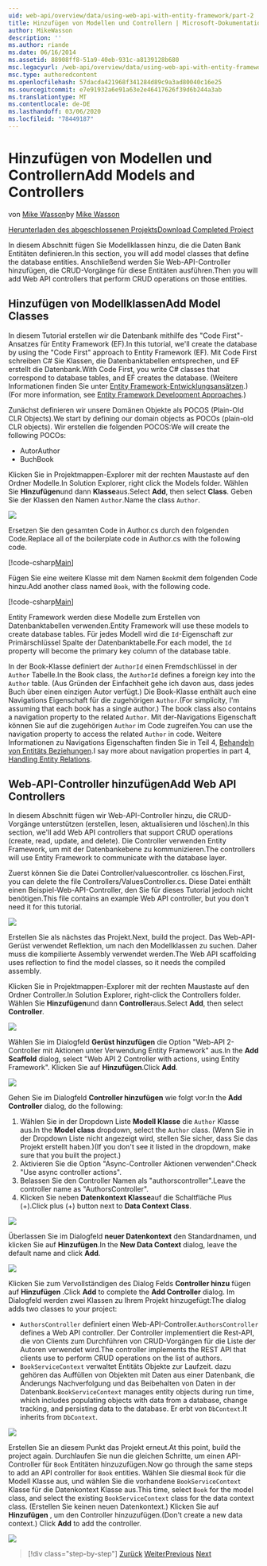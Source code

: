 ```yaml
---
uid: web-api/overview/data/using-web-api-with-entity-framework/part-2
title: Hinzufügen von Modellen und Controllern | Microsoft-Dokumentation
author: MikeWasson
description: ''
ms.author: riande
ms.date: 06/16/2014
ms.assetid: 88908ff8-51a9-40eb-931c-a8139128b680
msc.legacyurl: /web-api/overview/data/using-web-api-with-entity-framework/part-2
msc.type: authoredcontent
ms.openlocfilehash: 57dacda421968f341284d89c9a3ad80040c16e25
ms.sourcegitcommit: e7e91932a6e91a63e2e46417626f39d6b244a3ab
ms.translationtype: MT
ms.contentlocale: de-DE
ms.lasthandoff: 03/06/2020
ms.locfileid: "78449187"
---
```

# <a name="add-models-and-controllers"></a><span data-ttu-id="c31a9-102">Hinzufügen von Modellen und Controllern</span><span class="sxs-lookup"><span data-stu-id="c31a9-102">Add Models and Controllers</span></span>

<span data-ttu-id="c31a9-103">von [Mike Wasson](https://github.com/MikeWasson)</span><span class="sxs-lookup"><span data-stu-id="c31a9-103">by [Mike Wasson](https://github.com/MikeWasson)</span></span>

[<span data-ttu-id="c31a9-104">Herunterladen des abgeschlossenen Projekts</span><span class="sxs-lookup"><span data-stu-id="c31a9-104">Download Completed Project</span></span>](https://github.com/MikeWasson/BookService)

<span data-ttu-id="c31a9-105">In diesem Abschnitt fügen Sie Modellklassen hinzu, die die Daten Bank Entitäten definieren.</span><span class="sxs-lookup"><span data-stu-id="c31a9-105">In this section, you will add model classes that define the database entities.</span></span> <span data-ttu-id="c31a9-106">Anschließend werden Sie Web-API-Controller hinzufügen, die CRUD-Vorgänge für diese Entitäten ausführen.</span><span class="sxs-lookup"><span data-stu-id="c31a9-106">Then you will add Web API controllers that perform CRUD operations on those entities.</span></span>

## <a name="add-model-classes"></a><span data-ttu-id="c31a9-107">Hinzufügen von Modellklassen</span><span class="sxs-lookup"><span data-stu-id="c31a9-107">Add Model Classes</span></span>

<span data-ttu-id="c31a9-108">In diesem Tutorial erstellen wir die Datenbank mithilfe des "Code First"-Ansatzes für Entity Framework (EF).</span><span class="sxs-lookup"><span data-stu-id="c31a9-108">In this tutorial, we'll create the database by using the "Code First" approach to Entity Framework (EF).</span></span> <span data-ttu-id="c31a9-109">Mit Code First schreiben C# Sie Klassen, die Datenbanktabellen entsprechen, und EF erstellt die Datenbank.</span><span class="sxs-lookup"><span data-stu-id="c31a9-109">With Code First, you write C# classes that correspond to database tables, and EF creates the database.</span></span> <span data-ttu-id="c31a9-110">(Weitere Informationen finden Sie unter [Entity Framework-Entwicklungsansätzen](https://msdn.microsoft.com/library/ms178359%28v=vs.110%29.aspx#dbfmfcf).)</span><span class="sxs-lookup"><span data-stu-id="c31a9-110">(For more information, see [Entity Framework Development Approaches](https://msdn.microsoft.com/library/ms178359%28v=vs.110%29.aspx#dbfmfcf).)</span></span>

<span data-ttu-id="c31a9-111">Zunächst definieren wir unsere Domänen Objekte als POCOS (Plain-Old CLR Objects).</span><span class="sxs-lookup"><span data-stu-id="c31a9-111">We start by defining our domain objects as POCOs (plain-old CLR objects).</span></span> <span data-ttu-id="c31a9-112">Wir erstellen die folgenden POCOS:</span><span class="sxs-lookup"><span data-stu-id="c31a9-112">We will create the following POCOs:</span></span>

- <span data-ttu-id="c31a9-113">Autor</span><span class="sxs-lookup"><span data-stu-id="c31a9-113">Author</span></span>
- <span data-ttu-id="c31a9-114">Buch</span><span class="sxs-lookup"><span data-stu-id="c31a9-114">Book</span></span>

<span data-ttu-id="c31a9-115">Klicken Sie in Projektmappen-Explorer mit der rechten Maustaste auf den Ordner Modelle.</span><span class="sxs-lookup"><span data-stu-id="c31a9-115">In Solution Explorer, right click the Models folder.</span></span> <span data-ttu-id="c31a9-116">Wählen Sie **Hinzufügen**und dann **Klasse**aus.</span><span class="sxs-lookup"><span data-stu-id="c31a9-116">Select **Add**, then select **Class**.</span></span> <span data-ttu-id="c31a9-117">Geben Sie der Klassen den Namen `Author`.</span><span class="sxs-lookup"><span data-stu-id="c31a9-117">Name the class `Author`.</span></span>

![](part-2/_static/image1.png)

<span data-ttu-id="c31a9-118">Ersetzen Sie den gesamten Code in Author.cs durch den folgenden Code.</span><span class="sxs-lookup"><span data-stu-id="c31a9-118">Replace all of the boilerplate code in Author.cs with the following code.</span></span>

[!code-csharp[Main](part-2/samples/sample1.cs)]

<span data-ttu-id="c31a9-119">Fügen Sie eine weitere Klasse mit dem Namen `Book`mit dem folgenden Code hinzu.</span><span class="sxs-lookup"><span data-stu-id="c31a9-119">Add another class named `Book`, with the following code.</span></span>

[!code-csharp[Main](part-2/samples/sample2.cs)]

<span data-ttu-id="c31a9-120">Entity Framework werden diese Modelle zum Erstellen von Datenbanktabellen verwenden.</span><span class="sxs-lookup"><span data-stu-id="c31a9-120">Entity Framework will use these models to create database tables.</span></span> <span data-ttu-id="c31a9-121">Für jedes Modell wird die `Id`-Eigenschaft zur Primärschlüssel Spalte der Datenbanktabelle.</span><span class="sxs-lookup"><span data-stu-id="c31a9-121">For each model, the `Id` property will become the primary key column of the database table.</span></span>

<span data-ttu-id="c31a9-122">In der Book-Klasse definiert der `AuthorId` einen Fremdschlüssel in der `Author` Tabelle.</span><span class="sxs-lookup"><span data-stu-id="c31a9-122">In the Book class, the `AuthorId` defines a foreign key into the `Author` table.</span></span> <span data-ttu-id="c31a9-123">(Aus Gründen der Einfachheit gehe ich davon aus, dass jedes Buch über einen einzigen Autor verfügt.) Die Book-Klasse enthält auch eine Navigations Eigenschaft für die zugehörigen `Author`.</span><span class="sxs-lookup"><span data-stu-id="c31a9-123">(For simplicity, I'm assuming that each book has a single author.) The book class also contains a navigation property to the related `Author`.</span></span> <span data-ttu-id="c31a9-124">Mit der-Navigations Eigenschaft können Sie auf die zugehörigen `Author` im Code zugreifen.</span><span class="sxs-lookup"><span data-stu-id="c31a9-124">You can use the navigation property to access the related `Author` in code.</span></span> <span data-ttu-id="c31a9-125">Weitere Informationen zu Navigations Eigenschaften finden Sie in Teil 4, [Behandeln von Entitäts Beziehungen](part-4.md).</span><span class="sxs-lookup"><span data-stu-id="c31a9-125">I say more about navigation properties in part 4, [Handling Entity Relations](part-4.md).</span></span>

## <a name="add-web-api-controllers"></a><span data-ttu-id="c31a9-126">Web-API-Controller hinzufügen</span><span class="sxs-lookup"><span data-stu-id="c31a9-126">Add Web API Controllers</span></span>

<span data-ttu-id="c31a9-127">In diesem Abschnitt fügen wir Web-API-Controller hinzu, die CRUD-Vorgänge unterstützen (erstellen, lesen, aktualisieren und löschen).</span><span class="sxs-lookup"><span data-stu-id="c31a9-127">In this section, we'll add Web API controllers that support CRUD operations (create, read, update, and delete).</span></span> <span data-ttu-id="c31a9-128">Die Controller verwenden Entity Framework, um mit der Datenbankebene zu kommunizieren.</span><span class="sxs-lookup"><span data-stu-id="c31a9-128">The controllers will use Entity Framework to communicate with the database layer.</span></span>

<span data-ttu-id="c31a9-129">Zuerst können Sie die Datei Controller/valuescontroller. cs löschen.</span><span class="sxs-lookup"><span data-stu-id="c31a9-129">First, you can delete the file Controllers/ValuesController.cs.</span></span> <span data-ttu-id="c31a9-130">Diese Datei enthält einen Beispiel-Web-API-Controller, den Sie für dieses Tutorial jedoch nicht benötigen.</span><span class="sxs-lookup"><span data-stu-id="c31a9-130">This file contains an example Web API controller, but you don't need it for this tutorial.</span></span>

![](part-2/_static/image2.png)

<span data-ttu-id="c31a9-131">Erstellen Sie als nächstes das Projekt.</span><span class="sxs-lookup"><span data-stu-id="c31a9-131">Next, build the project.</span></span> <span data-ttu-id="c31a9-132">Das Web-API-Gerüst verwendet Reflektion, um nach den Modellklassen zu suchen. Daher muss die kompilierte Assembly verwendet werden.</span><span class="sxs-lookup"><span data-stu-id="c31a9-132">The Web API scaffolding uses reflection to find the model classes, so it needs the compiled assembly.</span></span>

<span data-ttu-id="c31a9-133">Klicken Sie in Projektmappen-Explorer mit der rechten Maustaste auf den Ordner Controller.</span><span class="sxs-lookup"><span data-stu-id="c31a9-133">In Solution Explorer, right-click the Controllers folder.</span></span> <span data-ttu-id="c31a9-134">Wählen Sie **Hinzufügen**und dann **Controller**aus.</span><span class="sxs-lookup"><span data-stu-id="c31a9-134">Select **Add**, then select **Controller**.</span></span>

![](part-2/_static/image3.png)

<span data-ttu-id="c31a9-135">Wählen Sie im Dialogfeld **Gerüst hinzufügen** die Option "Web-API 2-Controller mit Aktionen unter Verwendung Entity Framework" aus.</span><span class="sxs-lookup"><span data-stu-id="c31a9-135">In the **Add Scaffold** dialog, select "Web API 2 Controller with actions, using Entity Framework".</span></span> <span data-ttu-id="c31a9-136">Klicken Sie auf **Hinzufügen**.</span><span class="sxs-lookup"><span data-stu-id="c31a9-136">Click **Add**.</span></span>

![](part-2/_static/image4.png)

<span data-ttu-id="c31a9-137">Gehen Sie im Dialogfeld **Controller hinzufügen** wie folgt vor:</span><span class="sxs-lookup"><span data-stu-id="c31a9-137">In the **Add Controller** dialog, do the following:</span></span>

1. <span data-ttu-id="c31a9-138">Wählen Sie in der Dropdown Liste **Modell Klasse** die `Author` Klasse aus.</span><span class="sxs-lookup"><span data-stu-id="c31a9-138">In the **Model class** dropdown, select the `Author` class.</span></span> <span data-ttu-id="c31a9-139">(Wenn Sie in der Dropdown Liste nicht angezeigt wird, stellen Sie sicher, dass Sie das Projekt erstellt haben.)</span><span class="sxs-lookup"><span data-stu-id="c31a9-139">(If you don't see it listed in the dropdown, make sure that you built the project.)</span></span>
2. <span data-ttu-id="c31a9-140">Aktivieren Sie die Option "Async-Controller Aktionen verwenden".</span><span class="sxs-lookup"><span data-stu-id="c31a9-140">Check "Use async controller actions".</span></span>
3. <span data-ttu-id="c31a9-141">Belassen Sie den Controller Namen als &quot;authorscontroller&quot;.</span><span class="sxs-lookup"><span data-stu-id="c31a9-141">Leave the controller name as &quot;AuthorsController&quot;.</span></span>
4. <span data-ttu-id="c31a9-142">Klicken Sie neben **Datenkontext Klasse**auf die Schaltfläche Plus (+).</span><span class="sxs-lookup"><span data-stu-id="c31a9-142">Click plus (+) button next to **Data Context Class**.</span></span>

![](part-2/_static/image5.png)

<span data-ttu-id="c31a9-143">Überlassen Sie im Dialogfeld **neuer Datenkontext** den Standardnamen, und klicken Sie auf **Hinzufügen**.</span><span class="sxs-lookup"><span data-stu-id="c31a9-143">In the **New Data Context** dialog, leave the default name and click **Add**.</span></span>

![](part-2/_static/image6.png)

<span data-ttu-id="c31a9-144">Klicken Sie zum Vervollständigen des Dialog Felds **Controller hinzu** fügen auf **Hinzufügen** .</span><span class="sxs-lookup"><span data-stu-id="c31a9-144">Click **Add** to complete the **Add Controller** dialog.</span></span> <span data-ttu-id="c31a9-145">Im Dialogfeld werden zwei Klassen zu Ihrem Projekt hinzugefügt:</span><span class="sxs-lookup"><span data-stu-id="c31a9-145">The dialog adds two classes to your project:</span></span>

- <span data-ttu-id="c31a9-146">`AuthorsController` definiert einen Web-API-Controller.</span><span class="sxs-lookup"><span data-stu-id="c31a9-146">`AuthorsController` defines a Web API controller.</span></span> <span data-ttu-id="c31a9-147">Der Controller implementiert die Rest-API, die von Clients zum Durchführen von CRUD-Vorgängen für die Liste der Autoren verwendet wird.</span><span class="sxs-lookup"><span data-stu-id="c31a9-147">The controller implements the REST API that clients use to perform CRUD operations on the list of authors.</span></span>
- <span data-ttu-id="c31a9-148">`BookServiceContext` verwaltet Entitäts Objekte zur Laufzeit. dazu gehören das Auffüllen von Objekten mit Daten aus einer Datenbank, die Änderungs Nachverfolgung und das Beibehalten von Daten in der Datenbank.</span><span class="sxs-lookup"><span data-stu-id="c31a9-148">`BookServiceContext` manages entity objects during run time, which includes populating objects with data from a database, change tracking, and persisting data to the database.</span></span> <span data-ttu-id="c31a9-149">Er erbt von `DbContext`.</span><span class="sxs-lookup"><span data-stu-id="c31a9-149">It inherits from `DbContext`.</span></span>

![](part-2/_static/image7.png)

<span data-ttu-id="c31a9-150">Erstellen Sie an diesem Punkt das Projekt erneut.</span><span class="sxs-lookup"><span data-stu-id="c31a9-150">At this point, build the project again.</span></span> <span data-ttu-id="c31a9-151">Durchlaufen Sie nun die gleichen Schritte, um einen API-Controller für `Book` Entitäten hinzuzufügen.</span><span class="sxs-lookup"><span data-stu-id="c31a9-151">Now go through the same steps to add an API controller for `Book` entities.</span></span> <span data-ttu-id="c31a9-152">Wählen Sie diesmal `Book` für die Modell Klasse aus, und wählen Sie die vorhandene `BookServiceContext` Klasse für die Datenkontext Klasse aus.</span><span class="sxs-lookup"><span data-stu-id="c31a9-152">This time, select `Book` for the model class, and select the existing `BookServiceContext` class for the data context class.</span></span> <span data-ttu-id="c31a9-153">(Erstellen Sie keinen neuen Datenkontext.) Klicken Sie auf **Hinzufügen** , um den Controller hinzuzufügen.</span><span class="sxs-lookup"><span data-stu-id="c31a9-153">(Don't create a new data context.) Click **Add** to add the controller.</span></span>

![](part-2/_static/image8.png)

> [!div class="step-by-step"]
> <span data-ttu-id="c31a9-154">[Zurück](part-1.md)
> [Weiter](part-3.md)</span><span class="sxs-lookup"><span data-stu-id="c31a9-154">[Previous](part-1.md)
[Next](part-3.md)</span></span>
